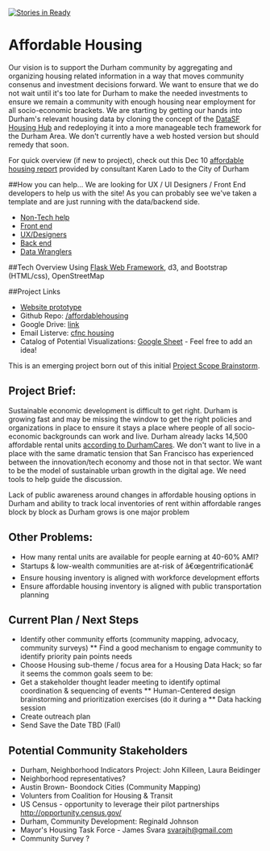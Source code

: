 <!-- -->
[![Stories in Ready](https://badge.waffle.io/codefordurham/affordablehousing.png?label=Ready)](https://waffle.io/codefordurham/affordablehousing)

# Affordable Housing

Our vision is to support the Durham community by aggregating and organizing housing related information in a way that moves community consenus and investment decisions forward. We want to ensure that we do not wait until it's too late for Durham to make the needed investments to ensure we remain a community with enough housing near employment for all socio-economic brackets. We are starting by getting our hands into Durham's relevant housing data by cloning the concept of the [DataSF Housing Hub](http://housing.datasf.org/data-browser/) and redeploying it into a more manageable tech framework for the Durham Area. We don't currently have a web hosted version but should remedy that soon.

For quick overview (if new to project), check out this Dec 10 [affordable housing report](http://www.durhamnc.gov/agendas_new/2015/cws20151221/10833_PRESENTATION_ENTERPRISE_PRESENTATION_381541_671480.PDF) provided by consultant Karen Lado to the City of Durham

##How you can help...
We are looking for UX / UI Designers / Front End developers to help us with the site! As you can probably see we've taken a template and are just running with the data/backend side.
* [Non-Tech help](https://waffle.io/codefordurham/affordablehousing?label=Non-Tech)
* [Front end](https://waffle.io/codefordurham/affordablehousing?label=Front%20End)
* [UX/Designers](https://waffle.io/codefordurham/affordablehousing?label=UX)
* [Back end](https://waffle.io/codefordurham/affordablehousing?label=Back%20End)
* [Data Wranglers](https://waffle.io/codefordurham/affordablehousing?label=Data%20Wrangling)

##Tech Overview
Using [Flask Web Framework](https://www.fullstackpython.com/flask.html), d3, and Bootstrap (HTML/css), OpenStreetMap

##Project Links
* [Website prototype](http://affordablehousing.pythonanywhere.com/)
* Github Repo: [/affordablehousing](https://github.com/codefordurham/affordablehousing)
* Google Drive: [link](https://drive.google.com/open?id=0B-grTxZ2aMjEbThCNnNPSWU5NTA)
* Email Listerve: [cfnc housing](https://groups.google.com/forum/#!forum/cfnc_housing)
* Catalog of Potential Visualizations: [Google Sheet](https://docs.google.com/spreadsheets/d/1yjvVzBikWil_PxPg786eb2ON4RgsG23jjXjF4BBDxEA/edit?usp=sharing) - Feel free to add an idea!

This is an emerging project born out of this initial [Project Scope Brainstorm](https://docs.google.com/document/d/1bfjVL8-oBa3JkihRLWpDK6rIZHQ48Gc3Zxy5rM1ch4A/edit).

## Project Brief:

Sustainable economic development is difficult to get right. Durham is growing fast and may be missing the window to get the right policies and organizations in place to ensure it stays a place where people of all socio-economic backgrounds can work and live. Durham already lacks 14,500 affordable rental units [according to DurhamCares](http://www.durhamcares.org/portfolio/affordable-housing-infographic). We don't want to live in a place with the same dramatic tension that San Francisco has experienced between the innovation/tech economy and those not in that sector. We want to be the model of sustainable urban growth in the digital age. We need tools to help guide the discussion.

Lack of public awareness around changes in affordable housing options in Durham and ability to track local inventories of rent within affordable ranges block by block as Durham grows is one major problem

## Other Problems:

* How many rental units are available for people earning at 40-60% AMI?
* Startups & low-wealth communities are at-risk of â€œgentrificationâ€ 
* Ensure housing inventory is aligned with workforce development efforts
* Ensure affordable housing inventory is aligned with public transportation planning

## Current Plan / Next Steps
* Identify other community efforts (community mapping, advocacy, community surveys)
** Find a good mechanism to engage community to identify priority pain points needs
* Choose Housing sub-theme / focus area for a Housing Data Hack; so far it seems the common goals seem to be: 
* Get a stakeholder thought leader meeting to identify optimal coordination & sequencing of events
** Human-Centered design brainstorming and prioritization exercises (do it during a 
** Data hacking session
* Create outreach plan
* Send Save the Date TBD (Fall)

## Potential Community Stakeholders
* Durham, Neighborhood Indicators Project: John Killeen, Laura Beidinger
* Neighborhood representatives?
* Austin Brown- Boondock Cities (Community Mapping)
* Volunters from Coalition for Housing & Transit
* US Census - opportunity to leverage their pilot partnerships http://opportunity.census.gov/
* Durham, Community Development: Reginald Johnson
* Mayor's Housing Task Force - James Svara <svarajh@gmail.com>
* Community Survey ?
